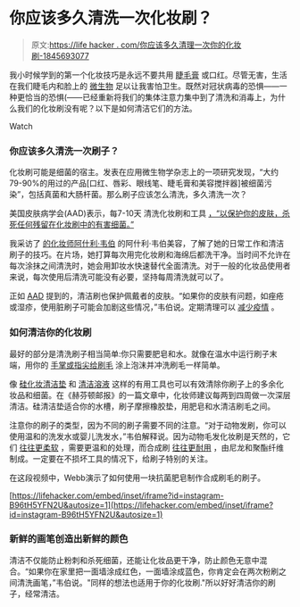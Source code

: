 # 你应该多久清洗一次化妆刷？

> 原文:[https://life hacker . com/你应该多久清理一次你的化妆刷-1845693077](https://lifehacker.com/how-often-should-you-clean-your-makeup-brushes-1845693077)

我小时候学到的第一个化妆技巧是永远不要共用 [睫毛膏](https://www.instyle.com/news/dangers-sharing-makeup-eye-infections-mascara?amp=true) 或口红。尽管无害，生活在我们睫毛内和脸上的 [微生物](http://www.bbc.com/earth/story/20150508-these-mites-live-on-your-face) 足以让我害怕卫生。既然对冠状病毒的恐惧——一种更恰当的恐惧(——已经重新将我们的集体注意力集中到了清洗和消毒上，为什么我们的化妆刷没有呢？以下是如何清洁它们的方法。

Watch

### 你应该多久清洗一次刷子？

化妆刷可能是细菌的宿主。发表在应用微生物学杂志上的一项研究发现，“大约79-90%的用过的产品[口红、唇彩、眼线笔、睫毛膏和美容搅拌器]被细菌污染”，包括真菌和大肠杆菌。那么刷子应该怎么清洗，多久清洗一次？

美国皮肤病学会(AAD)表示，每7-10天 清洗化妆刷和工具 [，“以保护你的皮肤，杀死任何残留在化妆刷中的有害细菌。”](https://www.aad.org/public/everyday-care/skin-care-secrets/routine/clean-your-makeup-brushes)

我采访了 [的化妆师阿什利·韦伯](https://www.instagram.com/ashleywebbbeauty/) 的阿什利·韦伯美容，了解了她的日常工作和清洁刷子的技巧。在片场，她打算每次用完化妆刷和海绵后都洗干净。当时间不允许在每次涂抹之间清洗时，她会用卸妆水快速替代全面清洗。对于一般的化妆品使用者来说，每次使用后清洗可能没有必要，坚持每周清洗就可以了。

正如 [AAD](https://www.aad.org/public/everyday-care/skin-care-secrets/routine/clean-your-makeup-brushes) 提到的，清洁刷也保护佩戴者的皮肤。“如果你的皮肤有问题，如痤疮或湿疹，使用脏刷子可能会加剧这些情况，”韦伯说。定期清理可以 [减少疫情](https://bestmedicinenews.org/healthy-aging/prevent-breakouts-keeping-makeup-tools-clean/) 。

### **如何清洁你的化妆刷**

最好的部分是清洗刷子相当简单:你只需要肥皂和水。就像在温水中运行刷子末端，用你的 [手掌或指尖给刷毛](https://www.huffingtonpost.co.uk/2015/05/28/how-often-should-you-clean-makeup-brushes_n_7459652.html?guccounter=2&guce_referrer=aHR0cHM6Ly9iZWF1dHlibGVuZGVyLmNvbS8&guce_referrer_sig=AQAAAFsb9O1Fs__jX9u9XaIUD6vw-lJFRe6YlzWTiV0zFryyskUxEMfMXOGy3jC_LWdzTE0ayRVVxz6LOwZGYOiNOvZUoppwT66L1rTRL6YmgR7qYpSLdruqhRqTx6HEdnSl_MnB87ZicmVjHchHrngw-3jYLDFicl5sdQPea80RVj2R) 涂上泡沫并冲洗刷毛一样简单。

像 [硅化妆清洁垫](https://www.google.com/search?q=silicone+makeup+mat&source=lnms&tbm=isch&sa=X&ved=2ahUKEwj6k8jnlIjtAhUyneAKHUrXC68Q_AUoAnoECAcQBA&biw=1222&bih=719#imgrc=6HNUNn7y93E0xM) 和 [清洁溶液](https://nymag.com/strategist/article/best-makeup-brush-cleaners.html) 这样的有用工具也可以有效清除你刷子上的多余化妆品和细菌。在《赫芬顿邮报》的一篇文章中，化妆师建议每两到四周做一次深层清洁。硅清洁垫适合你的水槽，刷子摩擦橡胶垫，用肥皂和水清洁刷毛之间。

注意你的刷子的类型，因为不同的刷子需要不同的注意。“对于动物发刷，你可以使用温和的洗发水或婴儿洗发水，”韦伯解释说。因为动物毛发化妆刷是天然的，它们 [往往更柔软](https://www.makeup.com/product-and-reviews/makeup-brushes/synthetic-natural-makeup-brushes) ，需要更温和的处理，而合成刷 [往往更耐用](https://www.frendsbeauty.com/blog/entry/natural-vs-synthetic-makeup-brushes) ，由尼龙和聚酯纤维制成。一定要在不损坏工具的情况下，给刷子特别的关注。

在这段视频中，Webb演示了如何使用一块抗菌肥皂制作合成刷毛的刷子。

 [https://lifehacker.com/embed/inset/iframe?id=instagram-B96tH5YFN2U&autosize=1](https://lifehacker.com/embed/inset/iframe?id=instagram-B96tH5YFN2U&autosize=1) 

### 新鲜的画笔创造出新鲜的颜色

清洁不仅能防止粉刺和杀死细菌，还能让化妆品更干净，防止颜色无意中混合。“如果你在家里把一面墙涂成红色，一面墙涂成蓝色，你肯定会在两次粉刷之间清洗画笔，”韦伯说。"同样的想法也适用于你的化妆刷."所以好好清洁你的刷子，经常清洁。